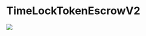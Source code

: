 TimeLockTokenEscrowV2
=========

![](https://github.com/blockrockettech/TimeLockTokenEscrowV2/workflows/Test%20Smart%20Contracts/badge.svg)
